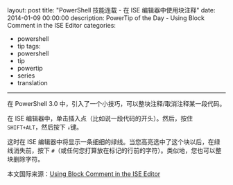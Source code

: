 ﻿layout: post
title: "PowerShell 技能连载 - 在 ISE 编辑器中使用块注释"
date: 2014-01-09 00:00:00
description: PowerTip of the Day - Using Block Comment in the ISE Editor
categories:
- powershell
- tip
tags:
- powershell
- tip
- powertip
- series
- translation
---
在 PowerShell 3.0 中，引入了一个小技巧，可以整块注释/取消注释某一段代码。

在 ISE 编辑器中，单击插入点（比如说一段代码的开头）。然后，按住 `SHIFT+ALT`，然后按下 `↓`键。

这时在 ISE 编辑器中将显示一条细细的绿线。当您高亮选中了这个块以后，在绿线消失前，按下 `#`（或任何您打算放在标记的行前的字符）。类似地，您也可以整块删除字符。

<!--more-->
本文国际来源：[Using Block Comment in the ISE Editor](http://powershell.com/cs/blogs/tips/archive/2014/01/09/using-block-comment-in-the-ise-editor.aspx)
